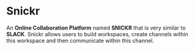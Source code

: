 # Snickr

An **Online Collaboration Platform** named **SNICKR** that is very similar to **SLACK**. Snickr allows users to build workspaces, create channels within this workspace and then communicate within this channel.


